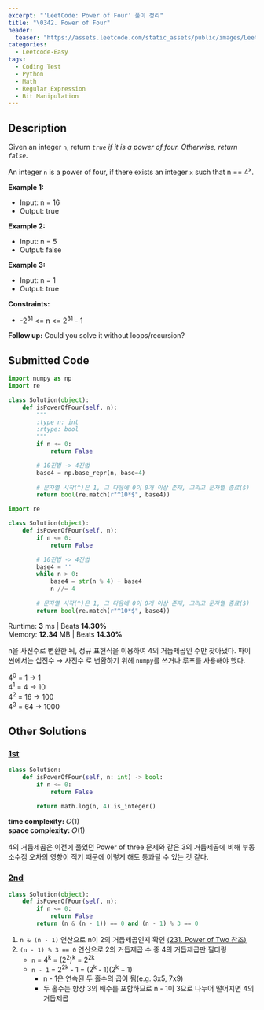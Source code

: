 ```yaml
---
excerpt: "'LeetCode: Power of Four' 풀이 정리"
title: "\0342. Power of Four"
header:
  teaser: "https://assets.leetcode.com/static_assets/public/images/LeetCode_Sharing.png"
categories:
  - Leetcode-Easy
tags:
  - Coding Test
  - Python
  - Math
  - Regular Expression
  - Bit Manipulation
---
```


## <i class="fa-solid fa-file-lines"></i> Description

Given an integer `n`, return *`true` if it is a power of four. Otherwise, return `false`*.

An integer `n` is a power of four, if there exists an integer `x` such that n == 4<sup>x</sup>.

**Example 1:**

- Input: n = 16
- Output: true

**Example 2:**

- Input: n = 5
- Output: false

**Example 3:**

- Input: n = 1
- Output: true

**Constraints:**

- -2<sup>31</sup> <= n <= 2<sup>31</sup> - 1

**Follow up:** Could you solve it without loops/recursion?

## <i class="fa-solid fa-cloud-arrow-up"></i> Submitted Code

```python
import numpy as np
import re

class Solution(object):
    def isPowerOfFour(self, n):
        """
        :type n: int
        :rtype: bool
        """
        if n <= 0:
            return False

        # 10진법 -> 4진법
        base4 = np.base_repr(n, base=4)
        
        # 문자열 시작(^)은 1, 그 다음에 0이 0개 이상 존재, 그리고 문자열 종료($)
        return bool(re.match(r"^10*$", base4))  
```

```python
import re

class Solution(object):
    def isPowerOfFour(self, n):
        if n <= 0:
            return False

        # 10진법 -> 4진법
        base4 = ''
        while n > 0:
            base4 = str(n % 4) + base4
            n //= 4
        
        # 문자열 시작(^)은 1, 그 다음에 0이 0개 이상 존재, 그리고 문자열 종료($)
        return bool(re.match(r"^10*$", base4))  
```
<i class="fa-solid fa-clock"></i> Runtime: **3** ms \| Beats **14.30%**    
<i class="fa-solid fa-memory"></i> Memory: **12.34** MB \| Beats **14.30%**

n을 사진수로 변환한 뒤, 정규 표현식을 이용하여 4의 거듭제곱인 수만 찾아냈다. 파이썬에서는 십진수 → 사진수 로 변환하기 위헤 `numpy`를 쓰거나 루프를 사용해야 했다. 

4<sup>0</sup> =  1 →    1   
4<sup>1</sup> =  4 →   10   
4<sup>2</sup> = 16 →  100   
4<sup>3</sup> = 64 → 1000

## <i class="fa-solid fa-flask"></i> Other Solutions

### <a href="https://leetcode.com/problems/power-of-four/solutions/6279982/video-give-me-3-minutes-without-bitwise-2fr5u/" target="_blank">1st</a>

```python
class Solution:
    def isPowerOfFour(self, n: int) -> bool:
        if n <= 0:
            return False
            
        return math.log(n, 4).is_integer()
```
<i class="fa-solid fa-clock"></i> **time complexity:** 𝑂(1)    
<i class="fa-solid fa-memory"></i> **space complexity:** 𝑂(1)           

4의 거듭제곱은 이전에 풀었던 Power of three 문제와 같은 3의 거듭제곱에 비해 부동소수점 오차의 영향이 적기 때문에 이렇게 해도 통과될 수 있는 것 같다.

### <a href="https://leetcode.com/problems/power-of-four/solutions/6635455/unlock-the-bitwise-test-that-detects-pow-jh2r/" target="_blank">2nd</a>

```python
class Solution(object):
    def isPowerOfFour(self, n):
        if n <= 0:
            return False
        return (n & (n - 1)) == 0 and (n - 1) % 3 == 0
```

1. `n & (n - 1)` 연산으로 n이 2의 거듭제곱인지 확인 <a href="https://jooyeunseo.github.io/leetcode-easy/(231)power-of-two/" target="_blank">(231. Power of Two 참조)</a>
2. `(n - 1) % 3 == 0` 연산으로 2의 거듭제곱 수 중 4의 거듭제곱만 필터링
   - `n` = 4<sup>k</sup> = (2<sup>2</sup>)<sup>k</sup> = 2<sup>2k</sup>
   - `n - 1` = 2<sup>2k</sup> - 1 = (2<sup>k</sup> - 1)(2<sup>k</sup> + 1)
      - n - 1은 연속된 두 홀수의 곱이 됨(e.g. 3x5, 7x9)
      - 두 홀수는 항상 3의 배수를 포함하므로 n - 1이 3으로 나누어 떨어지면 4의 거듭제곱